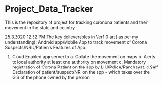 # Project_Data_Tracker
This is the repository of project for tracking coronona patients and their movement in the state and country


25.3.2020 12.32 PM
The key delieverables in Ver1.0 are( as per my understanding):
Android app/Mobile App to track movement of Corona Suspects/NRIs/Patients
Features of App:
1. Cloud Enabled app server to
  a. Collate the movement on maps
  b. Alerts to local authority at least one authority on movement
  c. Mandatory registration of Corona Patient on the app by LIU/Police/Panchayat.
  d.Self Declaration of patient/suspect/NRI on the app - which takes over the GIS of the phone owned by the person
